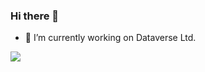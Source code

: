 ### Hi there 👋
- 🔭 I’m currently working on Dataverse Ltd.

![](https://komarev.com/ghpvc/?username=stavtsob)

